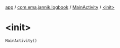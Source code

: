 [app](../../index.md) / [com.ema.jannik.logbook](../index.md) / [MainActivity](index.md) / [&lt;init&gt;](./-init-.md)

# &lt;init&gt;

`MainActivity()`